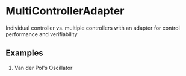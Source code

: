# MultiControllerAdapter
Individual controller vs. multiple controllers with an adapter for control performance and verifiability
## Examples
1. Van der Pol's Oscillator
